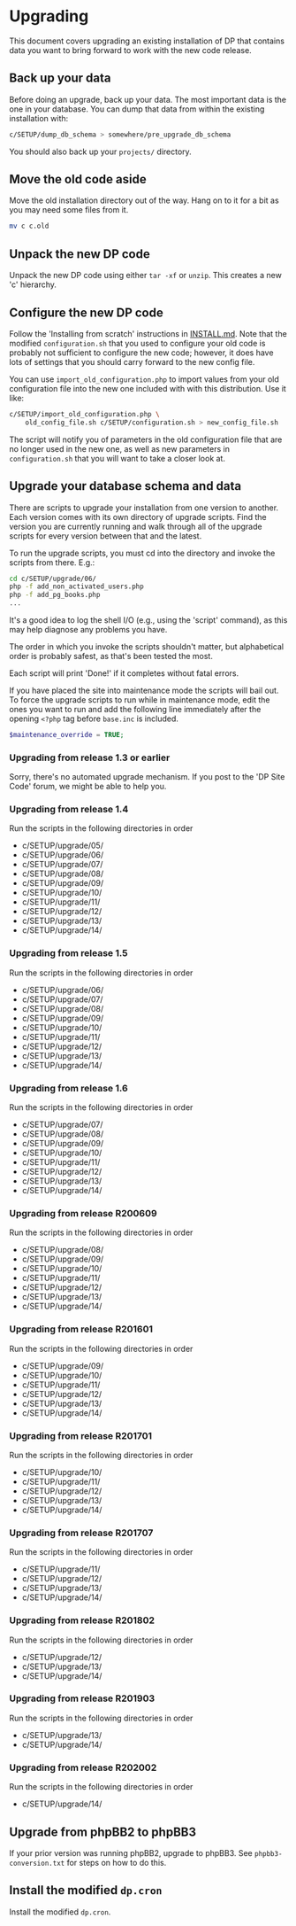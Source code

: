 # Upgrading

This document covers upgrading an existing installation of DP that
contains data you want to bring forward to work with the new code
release.

## Back up your data
Before doing an upgrade, back up your data. The most important data
is the one in your database. You can dump that data from within the
existing installation with:
```bash
c/SETUP/dump_db_schema > somewhere/pre_upgrade_db_schema
```

You should also back up your `projects/` directory.

## Move the old code aside
Move the old installation directory out of the way. Hang on to it
for a bit as you may need some files from it.

```bash
mv c c.old
```

## Unpack the new DP code
Unpack the new DP code using either `tar -xf` or `unzip`. This creates
a new 'c' hierarchy.

## Configure the new DP code
Follow the 'Installing from scratch' instructions in [INSTALL.md](INSTALL.md).
Note that the modified `configuration.sh` that you used to
configure your old code is probably not sufficient to configure the
new code; however, it does have lots of settings that you should carry
forward to the new config file.

You can use `import_old_configuration.php` to import values from your old
configuration file into the new one included with with this distribution.
Use it like:

```bash
c/SETUP/import_old_configuration.php \
    old_config_file.sh c/SETUP/configuration.sh > new_config_file.sh
```

The script will notify you of parameters in the old configuration file
that are no longer used in the new one, as well as new parameters in
`configuration.sh` that you will want to take a closer look at.

## Upgrade your database schema and data

There are scripts to upgrade your installation from one version to another.
Each version comes with its own directory of upgrade scripts. Find the version
you are currently running and walk through all of the upgrade scripts for
every version between that and the latest.

To run the upgrade scripts, you must cd into the directory and invoke the
scripts from there. E.g.:

```bash
cd c/SETUP/upgrade/06/
php -f add_non_activated_users.php
php -f add_pg_books.php
...
```

It's a good idea to log the shell I/O (e.g., using the 'script' command),
as this may help diagnose any problems you have.

The order in which you invoke the scripts shouldn't matter, but alphabetical
order is probably safest, as that's been tested the most.

Each script will print 'Done!' if it completes without fatal errors.

If you have placed the site into maintenance mode the scripts will bail out.
To force the upgrade scripts to run while in maintenance mode, edit the ones
you want to run and add the following line immediately after the opening
`<?php` tag before `base.inc` is included.

```php
$maintenance_override = TRUE;
```

### Upgrading from release 1.3 or earlier
Sorry, there's no automated upgrade mechanism. If you post
to the 'DP Site Code' forum, we might be able to help you.

### Upgrading from release 1.4
Run the scripts in the following directories in order

* c/SETUP/upgrade/05/
* c/SETUP/upgrade/06/
* c/SETUP/upgrade/07/
* c/SETUP/upgrade/08/
* c/SETUP/upgrade/09/
* c/SETUP/upgrade/10/
* c/SETUP/upgrade/11/
* c/SETUP/upgrade/12/
* c/SETUP/upgrade/13/
* c/SETUP/upgrade/14/

### Upgrading from release 1.5
Run the scripts in the following directories in order

* c/SETUP/upgrade/06/
* c/SETUP/upgrade/07/
* c/SETUP/upgrade/08/
* c/SETUP/upgrade/09/
* c/SETUP/upgrade/10/
* c/SETUP/upgrade/11/
* c/SETUP/upgrade/12/
* c/SETUP/upgrade/13/
* c/SETUP/upgrade/14/

### Upgrading from release 1.6
Run the scripts in the following directories in order

* c/SETUP/upgrade/07/
* c/SETUP/upgrade/08/
* c/SETUP/upgrade/09/
* c/SETUP/upgrade/10/
* c/SETUP/upgrade/11/
* c/SETUP/upgrade/12/
* c/SETUP/upgrade/13/
* c/SETUP/upgrade/14/

### Upgrading from release R200609
Run the scripts in the following directories in order

* c/SETUP/upgrade/08/
* c/SETUP/upgrade/09/
* c/SETUP/upgrade/10/
* c/SETUP/upgrade/11/
* c/SETUP/upgrade/12/
* c/SETUP/upgrade/13/
* c/SETUP/upgrade/14/

### Upgrading from release R201601
Run the scripts in the following directories in order

* c/SETUP/upgrade/09/
* c/SETUP/upgrade/10/
* c/SETUP/upgrade/11/
* c/SETUP/upgrade/12/
* c/SETUP/upgrade/13/
* c/SETUP/upgrade/14/

### Upgrading from release R201701
Run the scripts in the following directories in order

* c/SETUP/upgrade/10/
* c/SETUP/upgrade/11/
* c/SETUP/upgrade/12/
* c/SETUP/upgrade/13/
* c/SETUP/upgrade/14/

### Upgrading from release R201707
Run the scripts in the following directories in order

* c/SETUP/upgrade/11/
* c/SETUP/upgrade/12/
* c/SETUP/upgrade/13/
* c/SETUP/upgrade/14/

### Upgrading from release R201802
Run the scripts in the following directories in order

* c/SETUP/upgrade/12/
* c/SETUP/upgrade/13/
* c/SETUP/upgrade/14/

### Upgrading from release R201903
Run the scripts in the following directories in order

* c/SETUP/upgrade/13/
* c/SETUP/upgrade/14/

### Upgrading from release R202002
Run the scripts in the following directories in order

* c/SETUP/upgrade/14/

## Upgrade from phpBB2 to phpBB3
If your prior version was running phpBB2, upgrade to phpBB3.
See `phpbb3-conversion.txt` for steps on how to do this.

## Install the modified `dp.cron`
Install the modified `dp.cron`.
